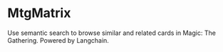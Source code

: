 # MtgMatrix
Use semantic search to browse similar and related cards in Magic: The Gathering. Powered by Langchain.
